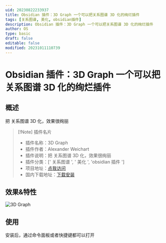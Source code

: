 ```yaml
---
uid: 20230822233937
title: Obsidian 插件：3D Graph 一个可以把关系图谱 3D 化的绚烂插件
tags: [关系图谱, 美化, obsidian插件]
description: Obsidian 插件：3D Graph 一个可以把关系图谱 3D 化的绚烂插件
author: OS
type: basic
draft: false
editable: false
modified: 20231011110739
---
```


# Obsidian 插件：3D Graph 一个可以把关系图谱 3D 化的绚烂插件

## 概述

把 关系图谱 3D 化，效果很绚丽

> [!Note] 插件名片
> - 插件名称：3D Graph
> - 插件作者：Alexander Weichart
> - 插件说明：把 关系图谱 3D 化，效果很绚丽
> - 插件分类：[' 关系图谱 ', ' 美化 ', 'obsidian 插件 ']
> - 项目地址：[点我访问](https://github.com/AlexW00/obsidian-3d-graph)
> - 国内下载地址：[下载安装](https://pkmer.cn/products/plugin/pluginMarket/?3d-graph)

## 效果&特性

![3D Graph](https://cdn.pkmer.cn/covers/3d-graph.gif!pkmer)

## 使用

安装后，通过命令面板或者快捷键都可以打开